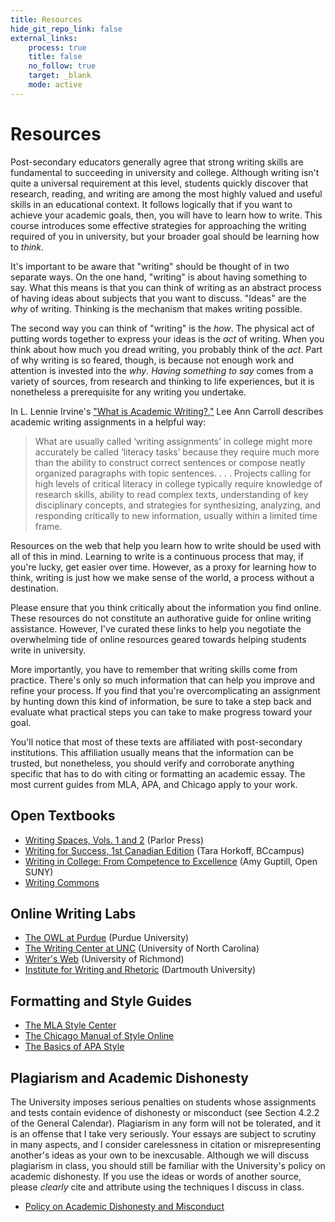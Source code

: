 ```yaml
---
title: Resources
hide_git_repo_link: false
external_links:
    process: true
    title: false
    no_follow: true
    target: _blank
    mode: active
---
```


# Resources

Post-secondary educators generally agree that strong writing skills are fundamental to succeeding in university and college. Although writing isn't quite a universal requirement at this level, students quickly discover that research, reading, and writing are among the most highly valued and useful skills in an educational context. It follows logically that if you want to achieve your academic goals, then, you will have to learn how to write. This course introduces some effective strategies for approaching the writing required of you in university, but your broader goal should be learning how to *think*. 

It's important to be aware that "writing" should be thought of in two separate ways. On the one hand, "writing" is about having something to say. What this means is that you can think of writing as an abstract process of having ideas about subjects that you want to discuss. "Ideas" are the *why* of writing. Thinking is the mechanism that makes writing possible. 

The second way you can think of "writing" is the _how_. The physical act of putting words together to express your ideas is the *act* of writing. When you think about how much you dread writing, you probably think of the *act*. Part of why writing is so feared, though, is because not enough work and attention is invested into the *why*. *Having something to say* comes from a variety of sources, from research and thinking to life experiences, but it is nonetheless a prerequisite for any writing you undertake. 

In L. Lennie Irvine's ["What is Academic Writing?,"](http://www.parlorpress.com/pdf/irvin--what-is-academic-writing.pdf) Lee Ann Carroll describes academic writing assignments in a helpful way:

> What are usually called ‘writing assignments’ in college might more accurately be called ‘literacy tasks’ because they require much more than the ability to construct correct sentences or compose neatly organized paragraphs with topic sentences. . . . Projects calling for high levels of critical literacy in college typically require knowledge of research skills, ability to read complex texts, understanding of key disciplinary concepts, and strategies for synthesizing, analyzing, and responding critically to new information, usually within a limited time frame.

Resources on the web that help you learn how to write should be used with all of this in mind. Learning to write is a continuous process that may, if you're lucky, get easier over time. However, as a proxy for learning how to think, writing is just how we make sense of the world, a process without a destination. 

Please ensure that you think critically about the information you find online. These resources do not constitute an authorative guide for online writing assistance. However, I've curated these links to help you negotiate the overwhelming tide of online resources geared towards helping students write in university. 

More importantly, you have to remember that writing skills come from practice. There's only so much information that can help you improve and refine your process. If you find that you're overcomplicating an assignment by hunting down this kind of information, be sure to take a step back and evaluate what practical steps you can take to make progress toward your goal. 

You'll notice that most of these texts are affiliated with post-secondary institutions. This affiliation usually means that the information can be trusted, but nonetheless, you should verify and corroborate anything specific that has to do with citing or formatting an academic essay. The most current guides from MLA, APA, and Chicago apply to your work. 

## Open Textbooks

* [Writing Spaces, Vols. 1 and 2](http://writingspaces.org/essays) (Parlor Press)
* [Writing for Success, 1st Canadian Edition](https://opentextbc.ca/writingforsuccess/) (Tara Horkoff, BCcampus)
* [Writing in College: From Competence to Excellence](http://textbooks.opensuny.org/writing-in-college-from-competence-to-excellence/) (Amy Guptill, Open SUNY)
* [Writing Commons](https://writingcommons.org/)

## Online Writing Labs

* [The OWL at Purdue](https://owl.english.purdue.edu/) (Purdue University)
* [The Writing Center at UNC](http://writingcenter.unc.edu/) (University of North Carolina)
* [Writer's Web](http://writing2.richmond.edu/writing/wweb.html) (University of Richmond)
* [Institute for Writing and Rhetoric](https://writing-speech.dartmouth.edu/learning/materials) (Dartmouth University)

## Formatting and Style Guides

* [The MLA Style Center](https://style.mla.org/)
* [The Chicago Manual of Style Online](http://www.chicagomanualofstyle.org/tools_citationguide.html)
* [The Basics of APA Style](http://www.apastyle.org/learn/index.aspx)

## Plagiarism and Academic Dishonesty

The University imposes serious penalties on students whose assignments and tests contain evidence of dishonesty or misconduct (see Section 4.2.2 of the General Calendar). Plagiarism in any form will not be tolerated, and it is an offense that I take very seriously. Your essays are subject to scrutiny in many aspects, and I consider carelessness in citation or misrepresenting another's ideas as your own to be inexcusable. Although we will discuss plagiarism in class, you should still be familiar with the University's policy on academic dishonesty. If you use the ideas or words of another source, please *clearly* cite and attribute using the techniques I discuss in class. 

* [Policy on Academic Dishonesty and Misconduct](https://www.brandonu.ca/senate-office/files/2010/12/Academic-Dishonesty-Misconduct-Policy.pdf)